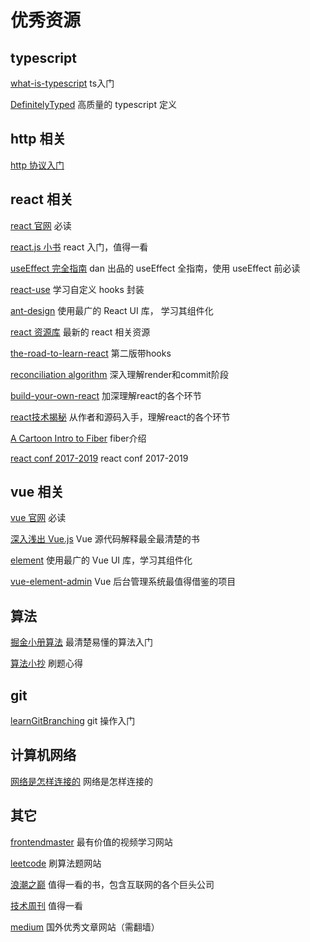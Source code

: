 # 优秀资源

## typescript

[what-is-typescript](https://ts.xcatliu.com/introduction/what-is-typescript.html) ts入门

[DefinitelyTyped](https://github.com/DefinitelyTyped/DefinitelyTyped) 高质量的 typescript 定义

## http 相关

[http 协议入门](http://www.ruanyifeng.com/blog/2016/08/http.html)

## react 相关

[react 官网](https://react.docschina.org/) 必读

[react.js 小书](http://huziketang.mangojuice.top/books/react/) react 入门，值得一看

[useEffect 完全指南](https://overreacted.io/zh-hans/a-complete-guide-to-useeffect/) dan 出品的 useEffect 全指南，使用 useEffect 前必读

[react-use](https://streamich.github.io/) 学习自定义 hooks 封装

[ant-design](https://github.com/ant-design/ant-design/) 使用最广的 React UI 库， 学习其组件化

[react 资源库](https://reactresources.com/) 最新的 react 相关资源

[the-road-to-learn-react](https://www.roadtoreact.com/) 第二版带hooks

[reconciliation algorithm](https://indepth.dev/inside-fiber-in-depth-overview-of-the-new-reconciliation-algorithm-in-react/) 深入理解render和commit阶段

[build-your-own-react](https://pomb.us/build-your-own-react/) 加深理解react的各个环节

[react技术揭秘](https://react.iamkasong.com/) 从作者和源码入手，理解react的各个环节  

[A Cartoon Intro to Fiber](https://www.bilibili.com/video/BV1it411p7v6?from=search&seid=3508901752524570226) fiber介绍

[react conf 2017-2019](http://www.bilibili.com) react conf 2017-2019

## vue 相关

[vue 官网](https://cn.vuejs.org/) 必读

[深入浅出 Vue.js](https://book.douban.com/subject/32581281/) Vue 源代码解释最全最清楚的书

[element](https://github.com/ElemeFE/element) 使用最广的 Vue UI 库，学习其组件化

[vue-element-admin](https://github.com/PanJiaChen/vue-element-admin) Vue 后台管理系统最值得借鉴的项目

## 算法

[掘金小册算法](https://juejin.im/book/5cb42609f265da035f6fcb65) 最清楚易懂的算法入门

[算法小抄](https://github.com/labuladong/fucking-algorithm) 刷题心得

## git

[learnGitBranching](https://github.com/pcottle/learnGitBranching) git 操作入门

## 计算机网络

[网络是怎样连接的](https://book.douban.com/subject/26941639/) 网络是怎样连接的

## 其它

[frontendmaster](https://frontendmasters.com/) 最有价值的视频学习网站

[leetcode](https://leetcode-cn.com/) 刷算法题网站

[浪潮之巅](https://book.douban.com/subject/6709783/) 值得一看的书，包含互联网的各个巨头公司

[技术周刊](https://github.com/dt-fe/weekly) 值得一看

[medium](https://medium.com/) 国外优秀文章网站（需翻墙）